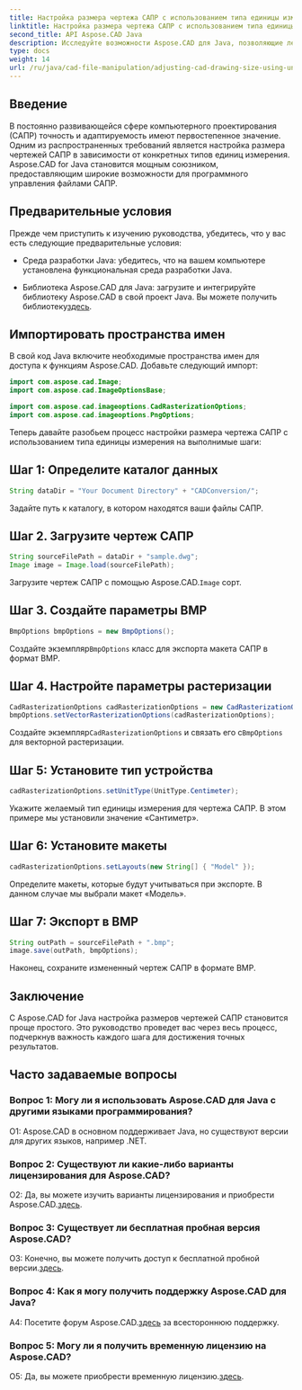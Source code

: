 ```yaml
---
title: Настройка размера чертежа САПР с использованием типа единицы измерения в Aspose.CAD для Java
linktitle: Настройка размера чертежа САПР с использованием типа единицы измерения
second_title: API Aspose.CAD Java
description: Исследуйте возможности Aspose.CAD для Java, позволяющие легко регулировать размеры чертежей САПР. Следуйте нашему пошаговому руководству для точности и адаптируемости.
type: docs
weight: 14
url: /ru/java/cad-file-manipulation/adjusting-cad-drawing-size-using-unit-type/
---
```

## Введение

В постоянно развивающейся сфере компьютерного проектирования (САПР) точность и адаптируемость имеют первостепенное значение. Одним из распространенных требований является настройка размера чертежей САПР в зависимости от конкретных типов единиц измерения. Aspose.CAD for Java становится мощным союзником, предоставляющим широкие возможности для программного управления файлами САПР.

## Предварительные условия

Прежде чем приступить к изучению руководства, убедитесь, что у вас есть следующие предварительные условия:

- Среда разработки Java: убедитесь, что на вашем компьютере установлена функциональная среда разработки Java.

-  Библиотека Aspose.CAD для Java: загрузите и интегрируйте библиотеку Aspose.CAD в свой проект Java. Вы можете получить библиотеку[здесь](https://releases.aspose.com/cad/java/).

## Импортировать пространства имен

В свой код Java включите необходимые пространства имен для доступа к функциям Aspose.CAD. Добавьте следующий импорт:

```java
import com.aspose.cad.Image;
import com.aspose.cad.ImageOptionsBase;

import com.aspose.cad.imageoptions.CadRasterizationOptions;
import com.aspose.cad.imageoptions.PngOptions;
```

Теперь давайте разобьем процесс настройки размера чертежа САПР с использованием типа единицы измерения на выполнимые шаги:

## Шаг 1: Определите каталог данных

```java
String dataDir = "Your Document Directory" + "CADConversion/";
```

Задайте путь к каталогу, в котором находятся ваши файлы САПР.

## Шаг 2. Загрузите чертеж САПР

```java
String sourceFilePath = dataDir + "sample.dwg";
Image image = Image.load(sourceFilePath);
```

 Загрузите чертеж САПР с помощью Aspose.CAD.`Image` сорт.

## Шаг 3. Создайте параметры BMP

```java
BmpOptions bmpOptions = new BmpOptions();
```

 Создайте экземпляр`BmpOptions` класс для экспорта макета САПР в формат BMP.

## Шаг 4. Настройте параметры растеризации

```java
CadRasterizationOptions cadRasterizationOptions = new CadRasterizationOptions();
bmpOptions.setVectorRasterizationOptions(cadRasterizationOptions);
```

 Создайте экземпляр`CadRasterizationOptions` и связать его с`BmpOptions` для векторной растеризации.

## Шаг 5: Установите тип устройства

```java
cadRasterizationOptions.setUnitType(UnitType.Centimeter);
```

Укажите желаемый тип единицы измерения для чертежа САПР. В этом примере мы установили значение «Сантиметр».

## Шаг 6: Установите макеты

```java
cadRasterizationOptions.setLayouts(new String[] { "Model" });
```

Определите макеты, которые будут учитываться при экспорте. В данном случае мы выбрали макет «Модель».

## Шаг 7: Экспорт в BMP

```java
String outPath = sourceFilePath + ".bmp";
image.save(outPath, bmpOptions);
```

Наконец, сохраните измененный чертеж САПР в формате BMP.

## Заключение

С Aspose.CAD for Java настройка размеров чертежей САПР становится проще простого. Это руководство проведет вас через весь процесс, подчеркнув важность каждого шага для достижения точных результатов.

## Часто задаваемые вопросы

### Вопрос 1: Могу ли я использовать Aspose.CAD для Java с другими языками программирования?

О1: Aspose.CAD в основном поддерживает Java, но существуют версии для других языков, например .NET.

### Вопрос 2: Существуют ли какие-либо варианты лицензирования для Aspose.CAD?

 О2: Да, вы можете изучить варианты лицензирования и приобрести Aspose.CAD.[здесь](https://purchase.aspose.com/buy).

### Вопрос 3: Существует ли бесплатная пробная версия Aspose.CAD?

 О3: Конечно, вы можете получить доступ к бесплатной пробной версии.[здесь](https://releases.aspose.com/).

### Вопрос 4: Как я могу получить поддержку Aspose.CAD для Java?

 A4: Посетите форум Aspose.CAD.[здесь](https://forum.aspose.com/c/cad/19) за всестороннюю поддержку.

### Вопрос 5: Могу ли я получить временную лицензию на Aspose.CAD?

 О5: Да, вы можете приобрести временную лицензию.[здесь](https://purchase.aspose.com/temporary-license/).